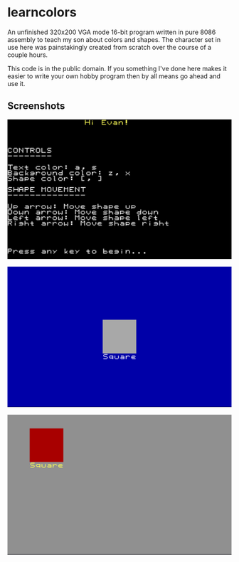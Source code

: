 # learncolors

An unfinished 320x200 VGA mode 16-bit program written in pure 8086 assembly to teach my son about colors and shapes. The character set in use here was painstakingly created from scratch over the course of a couple hours.

This code is in the public domain. If you something I've done here makes it easier to write your own hobby program then by all means go ahead and use it.

## Screenshots

![Splash Screen](images/splashscreen.png)

![First Screen](images/screen1.png)

![After pressing buttons](images/screen1a.png)
